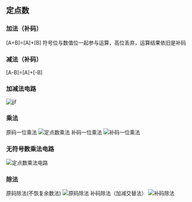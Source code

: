 ## 定点数
### 加法（补码）
[A+B]=[A]+[B]
符号位与数值位一起参与运算，高位丢弃，运算结果依旧是补码
### 减法（补码）
[A-B]=[A]+[-B]
### 加减法电路
![jjf](https://github.com/user-attachments/assets/08aa1b32-500a-4b06-bc9d-eb1ad1ce1ce6)
### 乘法
原码一位乘法
![定点数乘法](https://github.com/user-attachments/assets/8b6bb183-93a4-4a41-844c-f030b820a2c8)
补码一位乘法
![补码一位乘法](https://github.com/user-attachments/assets/5862c9f9-f6bb-4af9-8dcc-374fe937cab4)
### 无符号数乘法电路
![定点数乘法电路](https://github.com/user-attachments/assets/ba95a873-d5a8-4ab8-a874-2b970a5d6238)
### 除法
原码除法(不恢复余数法)
![原码除法](https://github.com/user-attachments/assets/53c569cd-a5b4-424c-89e9-da74d4534e01)
补码除法（加减交替法）
![补码除法](https://github.com/user-attachments/assets/6c516c45-f7f5-4cc4-8640-96c4d2ff8555)
